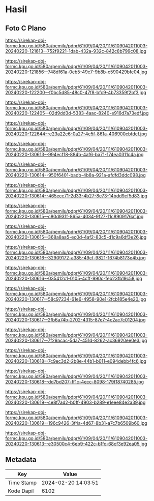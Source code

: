 # Hasil

## Foto C Plano

https://sirekap-obj-formc.kpu.go.id/580a/pemilu/pdpr/61/09/04/20/11/6109042011003-20240220-121613--752f9221-1dab-432a-932c-842c8b799c08.jpg

https://sirekap-obj-formc.kpu.go.id/580a/pemilu/pdpr/61/09/04/20/11/6109042011003-20240220-121856--748df61a-0eb5-49c7-9b8b-c590429bfe04.jpg

https://sirekap-obj-formc.kpu.go.id/580a/pemilu/pdpr/61/09/04/20/11/6109042011003-20240220-122200--f0bc5d85-48c0-47f8-bfc9-4b73359f2bf3.jpg

https://sirekap-obj-formc.kpu.go.id/580a/pemilu/pdpr/61/09/04/20/11/6109042011003-20240220-122405--02d9dd3d-5383-4aac-8240-e916d7a73edf.jpg

https://sirekap-obj-formc.kpu.go.id/580a/pemilu/pdpr/61/09/04/20/11/6109042011003-20240220-122644--e23a22e6-0a27-4e5f-861a-406900cbfdcf.jpg

https://sirekap-obj-formc.kpu.go.id/580a/pemilu/pdpr/61/09/04/20/11/6109042011003-20240220-130613--994ecf18-884b-4af6-ba71-174ea0311c4a.jpg

https://sirekap-obj-formc.kpu.go.id/580a/pemilu/pdpr/61/09/04/20/11/6109042011003-20240220-130614--950f6401-badb-4b8a-921a-afdfd3ddc098.jpg

https://sirekap-obj-formc.kpu.go.id/580a/pemilu/pdpr/61/09/04/20/11/6109042011003-20240220-130614--465ecc71-2d33-4b27-8e73-14bdd9cf5d83.jpg

https://sirekap-obj-formc.kpu.go.id/580a/pemilu/pdpr/61/09/04/20/11/6109042011003-20240220-130615--c80d931f-865a-4034-9f27-11c8909176af.jpg

https://sirekap-obj-formc.kpu.go.id/580a/pemilu/pdpr/61/09/04/20/11/6109042011003-20240220-130615--368a8aa5-ec0d-4af2-83c5-d1c9a6df3e26.jpg

https://sirekap-obj-formc.kpu.go.id/580a/pemilu/pdpr/61/09/04/20/11/6109042011003-20240220-130616--32909172-a385-49cf-9821-1674b8173e4b.jpg

https://sirekap-obj-formc.kpu.go.id/580a/pemilu/pdpr/61/09/04/20/11/6109042011003-20240220-130616--035412c1-0105-4cff-990c-feb23fb19c58.jpg

https://sirekap-obj-formc.kpu.go.id/580a/pemilu/pdpr/61/09/04/20/11/6109042011003-20240220-130617--58c97234-61e6-4958-90e1-2fcb185e4e20.jpg

https://sirekap-obj-formc.kpu.go.id/580a/pemilu/pdpr/61/09/04/20/11/6109042011003-20240220-130617--2fb6a74b-2702-4315-87e7-4c2ac7c01204.jpg

https://sirekap-obj-formc.kpu.go.id/580a/pemilu/pdpr/61/09/04/20/11/6109042011003-20240220-130617--7f29acac-5da7-451d-8262-ac36920ee0e3.jpg

https://sirekap-obj-formc.kpu.go.id/580a/pemilu/pdpr/61/09/04/20/11/6109042011003-20240220-130618--7c9ec3d2-2b8e-44b1-b011-e094debb4fc6.jpg

https://sirekap-obj-formc.kpu.go.id/580a/pemilu/pdpr/61/09/04/20/11/6109042011003-20240220-130618--dd7bd207-ff1c-4ecc-8098-179f18740285.jpg

https://sirekap-obj-formc.kpu.go.id/580a/pemilu/pdpr/61/09/04/20/11/6109042011003-20240220-130619--ce8f7ad2-b0ff-4903-b289-e1eee84e2a39.jpg

https://sirekap-obj-formc.kpu.go.id/580a/pemilu/pdpr/61/09/04/20/11/6109042011003-20240220-130619--196c9426-3f4a-4d67-8b31-a7c7b6509b60.jpg

https://sirekap-obj-formc.kpu.go.id/580a/pemilu/pdpr/61/09/04/20/11/6109042011003-20240220-130613--e30500c4-6eb9-422c-b1fc-68cf3e92ea05.jpg


## Metadata

| Key        | Value               |
| ---------- | ------------------- |
| Time Stamp | 2024-02-20 14:03:51 |
| Kode Dapil | 6102                |



